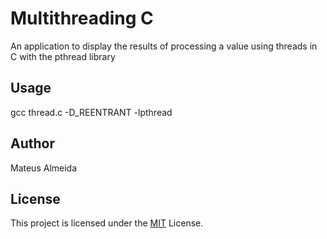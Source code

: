 # Multithreading C

An application to display the results of processing a value using threads in C with the pthread library

## Usage

gcc thread.c -D_REENTRANT -lpthread

## Author

Mateus Almeida

## License

This project is licensed under the [MIT](https://github.com/imsouza/multithreading/blob/main/LICENSE) License.